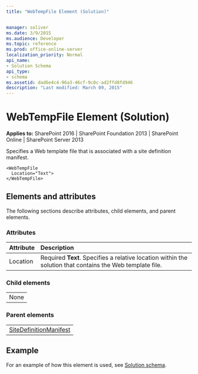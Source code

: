 ```yaml
---
title: "WebTempFile Element (Solution)"


manager: soliver
ms.date: 3/9/2015
ms.audience: Developer
ms.topic: reference
ms.prod: office-online-server
localization_priority: Normal
api_name:
- Solution Schema
api_type:
- schema
ms.assetid: dad6e4c4-96a3-46cf-9c0c-ad2ffd8fd946
description: "Last modified: March 09, 2015"
---
```


# WebTempFile Element (Solution)

 
  
 **Applies to:** SharePoint 2016 | SharePoint Foundation 2013 | SharePoint Online | SharePoint Server 2013
  
Specifies a Web template file that is associated with a site definition manifest.
  
```
<WebTempFile
  Location="Text">
</WebTempFile>
```

## Elements and attributes

The following sections describe attributes, child elements, and parent elements.

### Attributes

|**Attribute**|**Description**|
|:-----|:-----|
|Location  <br/> |Required **Text**. Specifies a relative location within the solution that contains the Web template file.  <br/> |
   
### Child elements

||
|:-----|
|None |
   
### Parent elements

||
|:-----|
|[SiteDefinitionManifest](sitedefinitionmanifest-element-solution.md)|
   
## Example

For an example of how this element is used, see [Solution schema](solution-schema.md).
  


